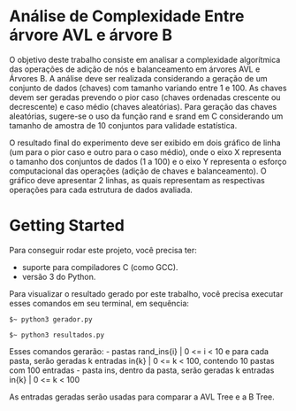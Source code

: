 # Análise de Complexidade Entre árvore AVL e árvore B

O objetivo deste trabalho consiste em analisar a complexidade algorítmica das operações de adição de nós e balanceamento em árvores AVL e Árvores B. A análise deve ser realizada considerando a geração de um conjunto de dados (chaves) com tamanho variando entre 1 e 100. As chaves devem ser geradas prevendo o pior caso (chaves ordenadas crescente ou decrescente) e caso médio (chaves aleatórias). Para geração das chaves aleatórias, sugere-se o uso da função rand e srand em C considerando um tamanho de amostra de 10 conjuntos para validade estatística.

O resultado final do experimento deve ser exibido em dois gráfico de linha (um para o pior caso e outro para o caso médio), onde o eixo X representa o tamanho dos conjuntos de dados (1 a 100) e o eixo Y representa o esforço computacional das operações (adição de chaves e balanceamento). O gráfico deve apresentar 2 linhas, as quais representam as respectivas operações para cada estrutura de dados avaliada.

# Getting Started

Para conseguir rodar este projeto, você precisa ter:
- suporte para compiladores C (como GCC). 
- versão 3 do Python.


Para visualizar o resultado gerado por este trabalho, você precisa executar esses comandos em seu terminal, em sequência:
    
    $~ python3 gerador.py

    $~ python3 resultados.py

Esses comandos gerarão:
    - pastas rand_ins{i} | 0 <= i < 10 e para cada pasta, serão geradas k entradas in{k} | 0 <= k < 100, contendo 10 pastas com 100 entradas
    - pasta ins, dentro da pasta, serão geradas k entradas in{k} | 0 <= k < 100

As entradas geradas serão usadas para comparar a AVL Tree e a B Tree.
